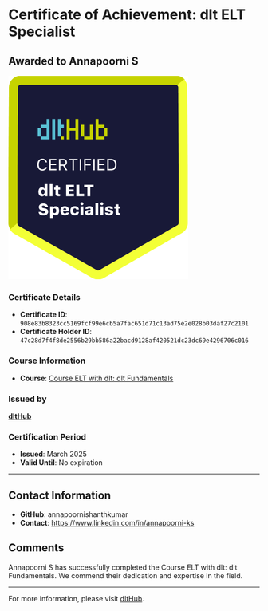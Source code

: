 
# Certificate of Achievement: dlt ELT Specialist

## Awarded to **Annapoorni S**

![Course Image](../badges/dlt_ELT_specialist.png)

### Certificate Details
- **Certificate ID**: `908e83b8323cc5169fcf99e6cb5a7fac651d71c13ad75e2e028b03daf27c2101`
- **Certificate Holder ID**: `47c28d7f4f8de2556b29bb586a22bacd9128af420521dc23dc69e4296706c016`

### Course Information
- **Course**: [Course ELT with dlt: dlt Fundamentals](https://github.com/dlt-hub/dlthub-education/tree/main/courses/dlt_fundamentals_dec_2024)

### Issued by
[**dltHub**](https://dlthub.com/) 

### Certification Period
- **Issued**: March 2025
- **Valid Until**: No expiration

---

## Contact Information
- **GitHub**: annapoornishanthkumar
- **Contact**: https://www.linkedin.com/in/annapoorni-ks

## Comments
Annapoorni S has successfully completed the Course ELT with dlt: dlt Fundamentals. We commend their dedication and expertise in the field.

---

For more information, please visit [dltHub](https://dlthub.com/).
    